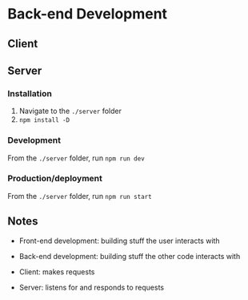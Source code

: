# Back-end Development

## Client

## Server

### Installation

1. Navigate to the `./server` folder
2. `npm install -D`

### Development

From the `./server` folder, run `npm run dev`

### Production/deployment

From the `./server` folder, run `npm run start`


## Notes

- Front-end development: building stuff the user interacts with
- Back-end development: building stuff the other code interacts with

- Client: makes requests
- Server: listens for and responds to requests
